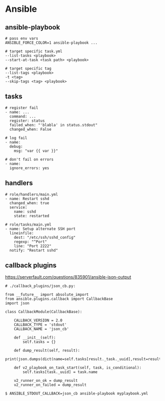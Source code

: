# Ansible

## ansible-playbook

    # pass env vars
    ANSIBLE_FORCE_COLOR=1 ansible-playbook ...

    # target specific task.yml
    --list-tasks <playbook>
    --start-at-task <task path> <playbook>

    # target specific tag
    --list-tags <playbook>
    -t <tag>
    --skip-tags <tag> <playbook>

## tasks

    # register fail
    - name: ...
      command: ...
      register: status
      failed_when: "'blabla' in status.stdout"
      changed_when: False
    
    # log fail
    - name:
      debug:
        msg: "var {{ var }}"

    # don't fail on errors
    - name:
      ignore_errors: yes

## handlers

    # role/handlers/main.yml
    - name: Restart sshd
      changed_when: true
      service:
        name: sshd
        state: restarted

    # role/tasks/main.yml
    - name: Setup alternate SSH port
      lineinfile:
        dest: "/etc/ssh/sshd_config"
        regexp: "^Port"
        line: "Port 2222"
      notify: "Restart sshd"

## callback plugins

https://serverfault.com/questions/835901/ansible-json-output

    # ./callback_plugins/json_cb.py:

    from __future__ import absolute_import
    from ansible.plugins.callback import CallbackBase
    import json

    class CallbackModule(CallbackBase):

        CALLBACK_VERSION = 2.0
        CALLBACK_TYPE = 'stdout'
        CALLBACK_NAME = 'json_cb'

        def __init__(self):
            self.tasks = {}

        def dump_result(self, result):
            print(json.dumps(dict(name=self.tasks[result._task._uuid],result=result._result)))

        def v2_playbook_on_task_start(self, task, is_conditional):
            self.tasks[task._uuid] = task.name

        v2_runner_on_ok = dump_result
        v2_runner_on_failed = dump_result

    $ ANSIBLE_STDOUT_CALLBACK=json_cb ansible-playbook myplaybook.yml

